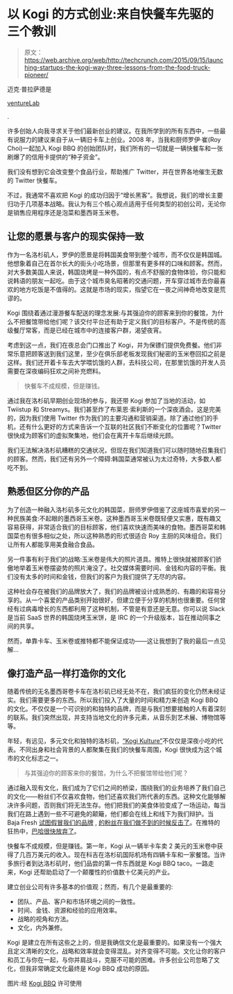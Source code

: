 # 以 Kogi 的方式创业:来自快餐车先驱的三个教训

> 原文：<https://web.archive.org/web/http://techcrunch.com/2015/09/15/launching-startups-the-kogi-way-three-lessons-from-the-food-truck-pioneer/>

迈克·普拉萨德是

[ventureLab](https://web.archive.org/web/20230314014528/http://goventurelab.com/)

.

许多创始人向我寻求关于他们最新创业的建议。在我所学到的所有东西中，一些最有说服力的建议来自于从一辆旧卡车上创业。2008 年，当我和厨师罗伊·崔(Roy Choi)一起加入 Kogi BBQ 的创始团队时，我们所有的一切就是一辆快餐车和一张刷爆了的信用卡提供的“种子资金”。

我们没有想到它会改变整个食品行业，帮助推广 Twitter，并在世界各地催生无数的 Twitter 快餐车。

不过，我通常不喜欢把 Kogi 的成功归因于“增长黑客”。我想说，我们的增长主要归功于几项基本战略。我认为有三个核心观点适用于任何类型的初创公司，无论你是销售应用程序还是泡菜和墨西哥玉米卷。

## 让您的愿景与客户的现实保持一致

作为一名洛杉矶人，罗伊的愿景是将韩国美食带到整个城市，而不仅仅是韩国城。他想象着自己在首尔长大的街头小吃场景，但那里有更多样的口味和顾客。然而，对大多数美国人来说，韩国烧烤是一种外国的，有点不舒服的食物体验，你只能和说韩语的朋友一起吃。由于这个城市臭名昭著的交通问题，开车穿过城市去你最喜欢的地方吃饭是不值得的。这就是市场的现实，指望它在一夜之间神奇地改变是荒谬的。

Kogi 围绕着通过漫游餐车配送的理念发展:与其强迫你的顾客来到你的餐馆，为什么不把餐馆带给他们呢？该交付平台还有助于定义我们的目标客户。不是传统的高级餐厅常客，而是已经在城市中的连接客户群，渴望夜宵。

考虑到这一点，我们在夜总会门口推出了 Kogi，并为保镖们提供免费餐。他们非常乐意把顾客送到我们这里，至少在俱乐部老板发现我们秘密的玉米卷回扣之前是这样。我们还开着卡车去大学喂饥饿的人群，去科技公司，在那里饥饿的开发人员需要在深夜编码狂欢之间补充燃料。

> 快餐车不成规模，但是赚钱。

通过我在洛杉矶早期创业现场的参与，我还带 Kogi 参加了当地的活动，如 Twiistup 和 Streamys。我们甚至炸了布莱恩·索利斯的一个深夜酒会。这是完美的，因为我们使用 Twitter 作为我们的主要沟通和营销渠道。除了通过他们的手机，还有什么更好的方式来告诉一个互联的社区我们不断变化的位置呢？Twitter 很快成为顾客们的虚拟聚集地，他们会在离开卡车后继续光顾。

我们无法解决洛杉矶糟糕的交通状况，但现在我们知道我们可以随时随地召集我们的顾客。然而，我们还有另外一个障碍:韩国菜通常被认为太过奇特，大多数人都吃不到。

## 熟悉但区分你的产品

为了创造一种融入洛杉矶多元文化的韩国菜，厨师罗伊借鉴了这座城市喜爱的另一种民族美食:不起眼的墨西哥玉米卷。这种墨西哥玉米卷既轻便又实惠，既有趣又容易获得，非常适合我们的目标顾客，他们喜欢快速而美味的食物。墨西哥菜和韩国菜也有很多相似之处，所以这种熟悉的形式很适合 Roy 主厨的风味组合。我们让所有人都能享用美食融合食品。

另一件事有利于我们的战略:玉米卷是伟大的照片道具。推特上很快就被顾客们骄傲地举着玉米卷摆姿势的照片淹没了。社交媒体需要时间、金钱和内容的平衡。我们没有太多的时间和金钱，但我们的客户为我们提供了无尽的内容。

这种社会存在被我们的品牌放大了，我们的品牌被设计成熟悉的、有趣的和容易分享的。从一个喜爱的产品类别开始很好，但建立便于分享的机制也很重要。任何曾经有过病毒增长的东西都利用了这种机制，不管是有意还是无意。你可以说 Slack 是当前 SaaS 世界的韩国烧烤玉米饼，是 IRC 的一个升级版本，旨在推动同事之间的共享。

然而，单靠卡车、玉米卷或推特都不能保证成功——这让我想到了我的最后一点见解…

## 像打造产品一样打造你的文化

随着传统的无名墨西哥卷卡车在洛杉矶已经无处不在，我们疯狂的变化仍然未经证实。我们需要更多的东西。所以我们投入了大量的时间和精力来创造 Kogi BBQ 的文化。不仅仅是一个可识别的和独特的品牌，而是与我们想要接触的人有着深刻的联系。我们突然出现，并支持当地文化的许多元素，从音乐到艺术展、博物馆等等。

年轻，有远见，多元文化和独特的洛杉矶，[“Kogi Kulture”](https://web.archive.org/web/20230314014528/http://kogibbq.com/about-kogi/)不仅仅是深夜小吃的代表。不同出身和社会背景的人都聚集在我们的快餐车周围，Kogi 很快成为这个城市的文化标志之一。

> 与其强迫你的顾客来你的餐馆，为什么不把餐馆带给他们呢？

通过融入现有文化，我们成为了它们之间的桥梁，围绕我们的业务培养了我们自己的文化——粉丝们不仅喜欢食物，他们还喜欢我们所代表的东西。这种文化能够解决许多问题，否则我们将无法生存。他们把我们的美食体验变成了一场运动，每当我们在路上遇到一些不可避免的颠簸，他们都会在线上和线下为我们辩护。当 Baja Fresh [试图假冒我们的品牌](https://web.archive.org/web/20230314014528/http://laist.com/2009/07/16/big_kogi_bbq_news.php) , [的粉丝在我们做不到的时候反击了](https://web.archive.org/web/20230314014528/http://kogibbq.com/2009/07/so/)。在推特的狂热中，[巴哈很快放弃了](https://web.archive.org/web/20230314014528/http://laist.com/2009/07/17/baja_fresh_backs_down_on_using_kogi.php)。

快餐车不成规模，但是赚钱。第一年，Kogi 从一辆半卡车卖 2 美元的玉米卷中获得了几百万美元的收入。现在科吉在洛杉矶国际机场有四辆卡车和一家餐馆。当许多旅行者到达洛杉矶时，他们品尝的第一件东西就是 Kogi BBQ taco。一路走来，Kogi 还帮助启动了一个颠覆性的价值数十亿美元的产业。

建立创业公司有许多基本的价值观；然而，有几个是最重要的:

*   团队、产品、客户和市场环境之间的一致性。
*   时间、金钱、资源和经验的应用效率。
*   战略的视角和方法。
*   文化，内外兼修。

Kogi 是建立在所有这些之上的，但是我确信文化是最重要的。如果没有一个强大且定义清晰的文化，战略和效率就会变得混乱。对齐变得不可能。文化让你的客户和员工与你在一起，与你并肩战斗，克服不可能的困难。许多创业公司忽略了文化，但我非常确定文化最终是 Kogi BBQ 成功的原因。

图片:经 [Kogi BBQ](https://web.archive.org/web/20230314014528/https://www.flickr.com/photos/kogibbq/3240480393/in/dateposted/) 许可使用